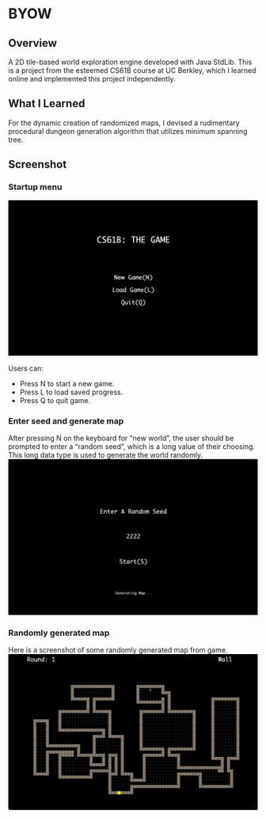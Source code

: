# BYOW

## Overview
A 2D tile-based world exploration engine developed with Java StdLib. This is a project from the esteemed CS61B course at UC Berkley, which I learned online and implemented this project independently.

## What I Learned
For the dynamic creation of randomized maps, I devised a rudimentary procedural dungeon generation algorithm that utilizes minimum spanning tree.

## Screenshot
### Startup menu

![menu.png](./byow/Assets/Screenshot/menu.png)

Users can:
- Press N to start a new game.
- Press L to load saved progress.
- Press Q to quit game.

### Enter seed and generate map
After pressing N on the keyboard for “new world”, the user should be prompted to enter a “random seed”, which is a long value of their choosing. This long data type is used to generate the world randomly.
![seed.png](./byow/Assets/Screenshot/seed.png)

### Randomly generated map
Here is a screenshot of some randomly generated map from game.
![map.png](/byow/Assets/Screenshot/map.png)
